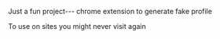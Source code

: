 Just a fun project--- chrome extension to generate fake profile

To use on sites you might never visit again
